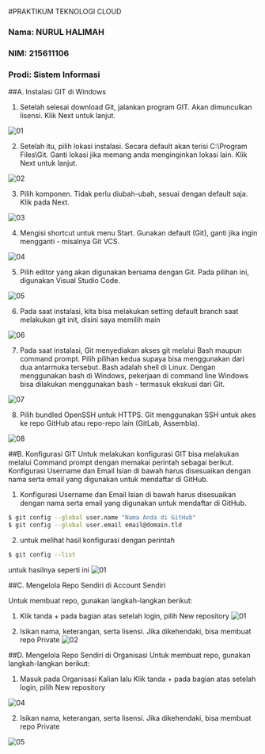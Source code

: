 #PRAKTIKUM TEKNOLOGI CLOUD

### Nama: NURUL HALIMAH

### NIM: 215611106

### Prodi: Sistem Informasi

##A. Instalasi GIT di Windows

1. Setelah selesai download Git, jalankan program GIT. Akan dimunculkan lisensi. Klik Next untuk lanjut.

![01](image/Installgit/1.png)

2. Setelah itu, pilih lokasi instalasi. Secara default akan terisi C:\Program Files\Git. Ganti lokasi jika memang anda menginginkan lokasi lain. Klik Next untuk lanjut.

![02](image/Installgit/2.png)

3. Pilih komponen. Tidak perlu diubah-ubah, sesuai dengan default saja. Klik pada Next.

![03](image/Installgit/3.png)

4. Mengisi shortcut untuk menu Start. Gunakan default (Git), ganti jika ingin mengganti - misalnya Git VCS.

![04](image/Installgit/4.png)

5. Pilih editor yang akan digunakan bersama dengan Git. Pada pilihan ini, digunakan Visual Studio Code.

![05](image/Installgit/5.png)

6. Pada saat instalasi, kita bisa melakukan setting default branch saat melakukan git init, disini saya memilih main

![06](image/Installgit/6.png)

7. Pada saat instalasi, Git menyediakan akses git melalui Bash maupun command prompt. Pilih pilihan kedua supaya bisa menggunakan dari dua antarmuka tersebut. Bash adalah shell di Linux. Dengan menggunakan bash di Windows, pekerjaan di command line Windows bisa dilakukan menggunakan bash - termasuk ekskusi dari Git.

![07](image/Installgit/7.png)

8. Pilih bundled OpenSSH untuk HTTPS. Git menggunakan SSH untuk akes ke repo GitHub atau repo-repo lain (GitLab, Assembla).

![08](image/Installgit/8.png)

##B. Konfigurasi GIT
Untuk melakukan konfigurasi GIT bisa melakukan melalui Command prompt dengan memakai perintah sebagai berikut.
Konfigurasi Username dan Email Isian di bawah harus disesuaikan dengan nama serta email yang digunakan untuk mendaftar di GitHub.

1. Konfigurasi Username dan Email Isian di bawah harus disesuaikan dengan nama serta email yang digunakan untuk mendaftar di GitHub.

```sh
$ git config --global user.name "Nama Anda di GitHub"
$ git config --global user.email email@domain.tld
```

2. untuk melihat hasil konfigurasi dengan perintah

```sh
$ git config --list
```

untuk hasilnya seperti ini
![01](image/konfig/1.png)

##C. Mengelola Repo Sendiri di Account Sendiri

Untuk membuat repo, gunakan langkah-langkan berikut:

1. Klik tanda + pada bagian atas setelah login, pilih New repository
   ![01](image/git/1.png)

2. Isikan nama, keterangan, serta lisensi. Jika dikehendaki, bisa membuat repo Private
   ![02](image/git/2.png)

##D. Mengelola Repo Sendiri di Organisasi
Untuk membuat repo, gunakan langkah-langkan berikut:

1. Masuk pada Organisasi Kalian lalu Klik tanda + pada bagian atas setelah login, pilih New repository

![04](image/git/4.png)

2. Isikan nama, keterangan, serta lisensi. Jika dikehendaki, bisa membuat repo Private

![05](image/git/5.png)
